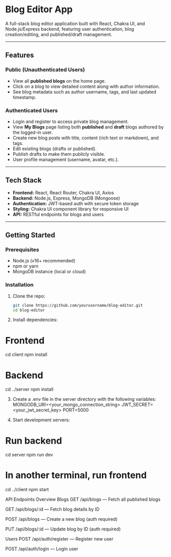 # Blog Editor App

A full-stack blog editor application built with React, Chakra UI, and Node.js/Express backend, featuring user authentication, blog creation/editing, and published/draft management.

---

## Features

### Public (Unauthenticated Users)
- View all **published blogs** on the home page.
- Click on a blog to view detailed content along with author information.
- See blog metadata such as author username, tags, and last updated timestamp.

### Authenticated Users
- Login and register to access private blog management.
- View **My Blogs** page listing both **published** and **draft** blogs authored by the logged-in user.
- Create new blog posts with title, content (rich text or markdown), and tags.
- Edit existing blogs (drafts or published).
- Publish drafts to make them publicly visible.
- User profile management (username, avatar, etc.).

---

## Tech Stack

- **Frontend:** React, React Router, Chakra UI, Axios
- **Backend:** Node.js, Express, MongoDB (Mongoose)
- **Authentication:** JWT-based auth with secure token storage
- **Styling:** Chakra UI component library for responsive UI
- **API:** RESTful endpoints for blogs and users

---

## Getting Started

### Prerequisites
- Node.js (v16+ recommended)
- npm or yarn
- MongoDB instance (local or cloud)

### Installation

1. Clone the repo:

   ```bash
   git clone https://github.com/yourusername/blog-editor.git
   cd blog-editor
   
2. Install dependencies:

# Frontend
cd client
npm install

# Backend
cd ../server
npm install

3. Create a .env file in the server directory with the following variables:
MONGODB_URI=<your_mongo_connection_string>
JWT_SECRET=<your_jwt_secret_key>
PORT=5000

4. Start development servers:
# Run backend
cd server
npm run dev

# In another terminal, run frontend
cd ../client
npm start

API Endpoints Overview
Blogs
GET /api/blogs — Fetch all published blogs

GET /api/blogs/:id — Fetch blog details by ID

POST /api/blogs — Create a new blog (auth required)

PUT /api/blogs/:id — Update blog by ID (auth required)

Users
POST /api/auth/register — Register new user

POST /api/auth/login — Login user


